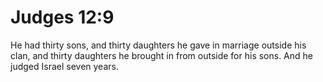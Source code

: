 # Judges 12:9

He had thirty sons, and thirty daughters he gave in marriage outside his clan, and thirty daughters he brought in from outside for his sons. And he judged Israel seven years.
